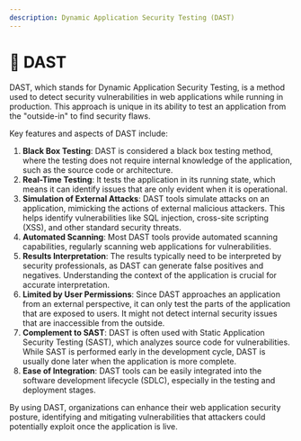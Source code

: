 ```yaml
---
description: Dynamic Application Security Testing (DAST)
---
```


# 🔎 DAST

DAST, which stands for Dynamic Application Security Testing, is a method used to detect security vulnerabilities in web applications while running in production. This approach is unique in its ability to test an application from the "outside-in" to find security flaws.

Key features and aspects of DAST include:

1. **Black Box Testing**: DAST is considered a black box testing method, where the testing does not require internal knowledge of the application, such as the source code or architecture.
2. **Real-Time Testing**: It tests the application in its running state, which means it can identify issues that are only evident when it is operational.
3. **Simulation of External Attacks**: DAST tools simulate attacks on an application, mimicking the actions of external malicious attackers. This helps identify vulnerabilities like SQL injection, cross-site scripting (XSS), and other standard security threats.
4. **Automated Scanning**: Most DAST tools provide automated scanning capabilities, regularly scanning web applications for vulnerabilities.
5. **Results Interpretation**: The results typically need to be interpreted by security professionals, as DAST can generate false positives and negatives. Understanding the context of the application is crucial for accurate interpretation.
6. **Limited by User Permissions**: Since DAST approaches an application from an external perspective, it can only test the parts of the application that are exposed to users. It might not detect internal security issues that are inaccessible from the outside.
7. **Complement to SAST**: DAST is often used with Static Application Security Testing (SAST), which analyzes source code for vulnerabilities. While SAST is performed early in the development cycle, DAST is usually done later when the application is more complete.
8. **Ease of Integration**: DAST tools can be easily integrated into the software development lifecycle (SDLC), especially in the testing and deployment stages.

By using DAST, organizations can enhance their web application security posture, identifying and mitigating vulnerabilities that attackers could potentially exploit once the application is live.
